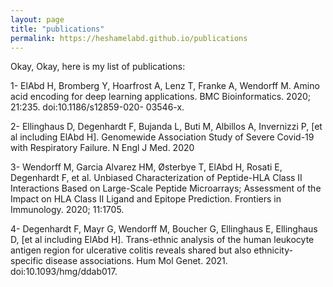 ```yaml
---
layout: page
title: "publications"
permalink: https://heshamelabd.github.io/publications
---
```

Okay, Okay, here is my list of publications: 

1- ElAbd H, Bromberg Y, Hoarfrost A, Lenz T, Franke A, Wendorff M. Amino acid encoding for deep learning applications. BMC Bioinformatics. 2020; 21:235. doi:10.1186/s12859-020- 03546-x.

2- Ellinghaus D, Degenhardt F, Bujanda L, Buti M, Albillos A, Invernizzi P, [et al including ElAbd H]. Genomewide Association Study of Severe Covid-19 with Respiratory Failure. N Engl J Med. 2020

3- Wendorff M, Garcia Alvarez HM, Østerbye T, ElAbd H, Rosati E, Degenhardt F, et al. Unbiased Characterization of Peptide-HLA Class II Interactions Based on Large-Scale Peptide Microarrays; Assessment of the Impact on HLA Class II Ligand and Epitope Prediction. Frontiers in Immunology. 2020; 11:1705.

4- Degenhardt F, Mayr G, Wendorff M, Boucher G, Ellinghaus E, Ellinghaus D, [et al including ElAbd H]. Trans-ethnic analysis of the human leukocyte antigen region for ulcerative colitis reveals shared but also ethnicity-specific disease associations. Hum Mol Genet. 2021. doi:10.1093/hmg/ddab017.
